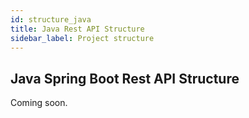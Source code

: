 ```yaml
---
id: structure_java
title: Java Rest API Structure
sidebar_label: Project structure
---
```


## Java Spring Boot Rest API Structure

Coming soon.
